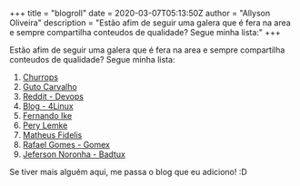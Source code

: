 +++
title = "blogroll"
date = 2020-03-07T05:13:50Z
author = "Allyson Oliveira"
description = "Estão afim de seguir uma galera que é fera na area e sempre compartilha conteudos de qualidade? Segue minha lista:"
+++

Estão afim de seguir uma galera que é fera na area e sempre compartilha conteudos de qualidade? Segue minha lista:

1. [Churrops](https://churrops.io/)
2. [Guto Carvalho](http://gutocarvalho.net/blog/)
3. [Reddit - Devops](https://www.reddit.com/r/devops/)
4. [Blog - 4Linux](https://blog.4linux.com.br/)
5. [Fernando Ike](https://www.fernandoike.com/)
6. [Pery Lemke](https://www.perylemke.com/)
7. [Matheus Fidelis](https://www.nanoshots.com.br/)
8. [Rafael Gomes - Gomex](https://gomex.me/)
9. [Jeferson Noronha - Badtux](https://www.linuxtips.io/)

Se tiver mais alguém aqui, me passa o blog que eu adiciono! :D 